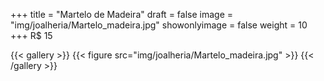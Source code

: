 +++
title = "Martelo de Madeira"
draft = false
image = "img/joalheria/Martelo_madeira.jpg"
showonlyimage = false
weight = 10
+++
<span class="price">R$ 15</span>

<!--more-->

{{< gallery >}}
{{< figure src="img/joalheria/Martelo_madeira.jpg" >}}
{{< /gallery >}}
